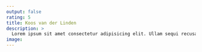 ```yaml
---
output: false
rating: 5
title: Koos van der Linden
description: >
  Lorem ipsum sit amet consectetur adipisicing elit. Ullam sequi recusandae.
image:
---
```

